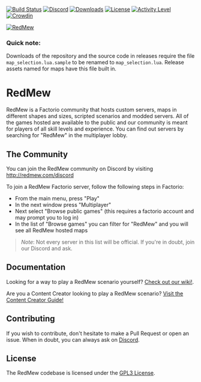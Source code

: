 [![Build Status](https://travis-ci.com/Refactorio/RedMew.svg?branch=develop)](https://travis-ci.com/Refactorio/RedMew)
[![Discord](https://img.shields.io/discord/432567222481846283.svg)](https://redmew.com/discord)
[![Downloads](https://img.shields.io/github/downloads/Refactorio/RedMew/total.svg)](https://github.com/Refactorio/RedMew/releases)
[![License](https://img.shields.io/github/license/Refactorio/Redmew.svg)](LICENSE)
[![Activity Level](https://img.shields.io/github/commit-activity/m/Refactorio/RedMew.svg)](https://github.com/Refactorio/RedMew/pulse/monthly)
[![Crowdin](https://d322cqt584bo4o.cloudfront.net/redmew/localized.svg)](https://crowdin.com/project/redmew)

[![RedMew](redmew_git_banner.png)](http://redmew.com)

### Quick note:

Downloads of the repository and the source code in releases require the file `map_selection.lua.sample` to be renamed to `map_selection.lua`. Release assets named for maps have this file built in.

# RedMew

RedMew is a Factorio community that hosts custom servers, maps in different shapes and sizes, scripted scenarios and
modded servers. All of the games hosted are available to the public and our community is meant for players of all skill
levels and experience. You can find out servers by searching for "RedMew" in the multiplayer lobby.

## The Community
You can join the RedMew community on Discord by visiting http://redmew.com/discord

To join a RedMew Factorio server, follow the following steps in Factorio:
 - From the main menu, press "Play"
 - In the next window press "Multiplayer"
 - Next select "Browse public games" (this requires a factorio account and may prompt you to log in)
 - In the list of "Browse games" you can filter for "RedMew" and you will see all RedMew hosted maps

> _Note_: Not every server in this list will be official. If you're in doubt, join our Discord and ask.

## Documentation
Looking for a way to play a RedMew scenario yourself? [Check out our wiki!](https://github.com/Refactorio/RedMew/wiki).

Are you a Content Creator looking to play a RedMew scenario? [Visit the Content Creator Guide!](https://docs.google.com/document/d/1KE20uAOIVeQG2-Kh7OjcmU39e71m1PLk79EGr1ZWn7c/edit?usp=sharing)

## Contributing
If you wish to contribute, don't hesitate to make a Pull Request or open an issue. When in doubt, you can always ask
on [Discord](http://redmew.com/discord).

## License
The RedMew codebase is licensed under the [GPL3 License](LICENSE).
